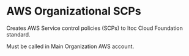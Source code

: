 # AWS Organizational SCPs
Creates AWS Service control policies (SCPs) to Itoc Cloud Foundation standard.

Must be called in Main Organization AWS account.
